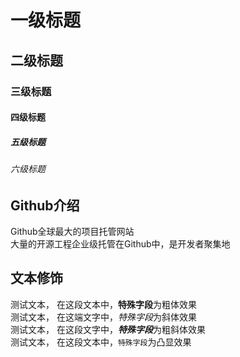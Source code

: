 # 一级标题
## 二级标题
### 三级标题
#### 四级标题
##### 五级标题
###### 六级标题

## Github介绍

   Github全球最大的项目托管网站<br>大量的开源工程企业级托管在Github中，是开发者聚集地

## 文本修饰

   测试文本， 在这段文本中，**特殊字段**为粗体效果<br>
   测试文本， 在这端文字中，*特殊字段*为斜体效果<br>
   测试文本， 在这段文字中，***特殊字段***为粗斜体效果<br>
   测试文本， 在这段文本中，`特殊字段`为凸显效果
